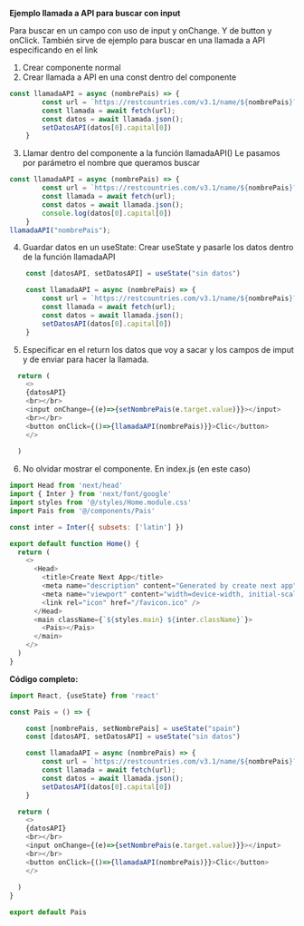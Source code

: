 **Ejemplo llamada a API para buscar con input**


Para buscar en un campo con uso de input y onChange. Y de button y onClick.
También sirve de ejemplo para buscar en una llamada a API especificando en el link

1. Crear componente normal
2. Crear llamada a API en una const dentro del componente
```javascript
const llamadaAPI = async (nombrePais) => {
        const url = `https://restcountries.com/v3.1/name/${nombrePais}?fullText=true`;
        const llamada = await fetch(url);
        const datos = await llamada.json();
        setDatosAPI(datos[0].capital[0])
    }
```
3. Llamar dentro del componente a la función llamadaAPI()
Le pasamos por parámetro el nombre que queramos buscar
```javascript
const llamadaAPI = async (nombrePais) => {
        const url = `https://restcountries.com/v3.1/name/${nombrePais}?fullText=true`;
        const llamada = await fetch(url);
        const datos = await llamada.json();
        console.log(datos[0].capital[0])
    }
llamadaAPI("nombrePais");
```
4. Guardar datos en un useState: Crear useState y pasarle los datos dentro de la función llamadaAPI
```javascript
    const [datosAPI, setDatosAPI] = useState("sin datos")

    const llamadaAPI = async (nombrePais) => {
        const url = `https://restcountries.com/v3.1/name/${nombrePais}?fullText=true`;
        const llamada = await fetch(url);
        const datos = await llamada.json();
        setDatosAPI(datos[0].capital[0])
    }
```
5. Especificar en el return los datos que voy a sacar y los campos de imput y de enviar para hacer la llamada.
```javascript
  return (
    <>
    {datosAPI}
    <br></br>
    <input onChange={(e)=>{setNombrePais(e.target.value)}}></input>
    <br></br>
    <button onClick={()=>{llamadaAPI(nombrePais)}}>Clic</button>
    </>
    
  )
```
6. No olvidar mostrar el componente. En index.js (en este caso)
```javascript
import Head from 'next/head'
import { Inter } from 'next/font/google'
import styles from '@/styles/Home.module.css'
import Pais from '@/components/Pais'

const inter = Inter({ subsets: ['latin'] })

export default function Home() {
  return (
    <>
      <Head>
        <title>Create Next App</title>
        <meta name="description" content="Generated by create next app" />
        <meta name="viewport" content="width=device-width, initial-scale=1" />
        <link rel="icon" href="/favicon.ico" />
      </Head>
      <main className={`${styles.main} ${inter.className}`}>
        <Pais></Pais>
      </main>
    </>
  )
}
```
**Código completo:**
```javascript
import React, {useState} from 'react'

const Pais = () => {

    const [nombrePais, setNombrePais] = useState("spain")
    const [datosAPI, setDatosAPI] = useState("sin datos")

    const llamadaAPI = async (nombrePais) => {
        const url = `https://restcountries.com/v3.1/name/${nombrePais}?fullText=true`;
        const llamada = await fetch(url);
        const datos = await llamada.json();
        setDatosAPI(datos[0].capital[0])
    }

  return (
    <>
    {datosAPI}
    <br></br>
    <input onChange={(e)=>{setNombrePais(e.target.value)}}></input>
    <br></br>
    <button onClick={()=>{llamadaAPI(nombrePais)}}>Clic</button>
    </>
    
  )
}

export default Pais
```
